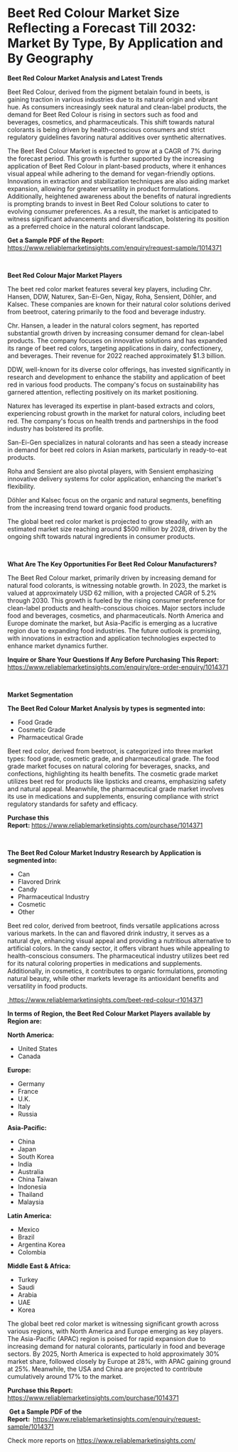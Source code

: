 <p><h1>Beet Red Colour Market Size Reflecting a Forecast Till 2032: Market By Type, By Application and By Geography</h1></p><p><strong>Beet Red Colour Market Analysis and Latest Trends</strong></p>
<p><p>Beet Red Colour, derived from the pigment betalain found in beets, is gaining traction in various industries due to its natural origin and vibrant hue. As consumers increasingly seek natural and clean-label products, the demand for Beet Red Colour is rising in sectors such as food and beverages, cosmetics, and pharmaceuticals. This shift towards natural colorants is being driven by health-conscious consumers and strict regulatory guidelines favoring natural additives over synthetic alternatives.</p><p>The Beet Red Colour Market is expected to grow at a CAGR of 7% during the forecast period. This growth is further supported by the increasing application of Beet Red Colour in plant-based products, where it enhances visual appeal while adhering to the demand for vegan-friendly options. Innovations in extraction and stabilization techniques are also aiding market expansion, allowing for greater versatility in product formulations. Additionally, heightened awareness about the benefits of natural ingredients is prompting brands to invest in Beet Red Colour solutions to cater to evolving consumer preferences. As a result, the market is anticipated to witness significant advancements and diversification, bolstering its position as a preferred choice in the natural colorant landscape.</p></p>
<p><strong>Get a Sample PDF of the Report:&nbsp;</strong> <a href="https://www.reliablemarketinsights.com/enquiry/request-sample/1014371?utm_campaign=3091&utm_medium=2&utm_source=Github&utm_content=ia&utm_term=06032025&utm_id=beet-red-colour">https://www.reliablemarketinsights.com/enquiry/request-sample/1014371</a></p>
<p>&nbsp;</p>
<p><strong>Beet Red Colour Major Market Players</strong></p>
<p><p>The beet red color market features several key players, including Chr. Hansen, DDW, Naturex, San-Ei-Gen, Nigay, Roha, Sensient, Döhler, and Kalsec. These companies are known for their natural color solutions derived from beetroot, catering primarily to the food and beverage industry.</p><p>Chr. Hansen, a leader in the natural colors segment, has reported substantial growth driven by increasing consumer demand for clean-label products. The company focuses on innovative solutions and has expanded its range of beet red colors, targeting applications in dairy, confectionery, and beverages. Their revenue for 2022 reached approximately $1.3 billion.</p><p>DDW, well-known for its diverse color offerings, has invested significantly in research and development to enhance the stability and application of beet red in various food products. The company's focus on sustainability has garnered attention, reflecting positively on its market positioning. </p><p>Naturex has leveraged its expertise in plant-based extracts and colors, experiencing robust growth in the market for natural colors, including beet red. The company's focus on health trends and partnerships in the food industry has bolstered its profile.</p><p>San-Ei-Gen specializes in natural colorants and has seen a steady increase in demand for beet red colors in Asian markets, particularly in ready-to-eat products. </p><p>Roha and Sensient are also pivotal players, with Sensient emphasizing innovative delivery systems for color application, enhancing the market's flexibility. </p><p>Döhler and Kalsec focus on the organic and natural segments, benefiting from the increasing trend toward organic food products.</p><p>The global beet red color market is projected to grow steadily, with an estimated market size reaching around $500 million by 2028, driven by the ongoing shift towards natural ingredients in consumer products.</p></p>
<p>&nbsp;</p>
<p><strong>What Are The Key Opportunities For Beet Red Colour Manufacturers?</strong></p>
<p><p>The Beet Red Colour market, primarily driven by increasing demand for natural food colorants, is witnessing notable growth. In 2023, the market is valued at approximately USD 62 million, with a projected CAGR of 5.2% through 2030. This growth is fueled by the rising consumer preference for clean-label products and health-conscious choices. Major sectors include food and beverages, cosmetics, and pharmaceuticals. North America and Europe dominate the market, but Asia-Pacific is emerging as a lucrative region due to expanding food industries. The future outlook is promising, with innovations in extraction and application technologies expected to enhance market dynamics further.</p></p>
<p><strong>Inquire or Share Your Questions If Any Before Purchasing This Report:</strong> <a href="https://www.reliablemarketinsights.com/enquiry/pre-order-enquiry/1014371?utm_campaign=3091&utm_medium=2&utm_source=Github&utm_content=ia&utm_term=06032025&utm_id=beet-red-colour">https://www.reliablemarketinsights.com/enquiry/pre-order-enquiry/1014371</a></p>
<p>&nbsp;</p>
<p><strong>Market Segmentation</strong></p>
<p><strong>The Beet Red Colour Market Analysis by types is segmented into:</strong></p>
<p><ul><li>Food Grade</li><li>Cosmetic Grade</li><li>Pharmaceutical Grade</li></ul></p>
<p><p>Beet red color, derived from beetroot, is categorized into three market types: food grade, cosmetic grade, and pharmaceutical grade. The food grade market focuses on natural coloring for beverages, snacks, and confections, highlighting its health benefits. The cosmetic grade market utilizes beet red for products like lipsticks and creams, emphasizing safety and natural appeal. Meanwhile, the pharmaceutical grade market involves its use in medications and supplements, ensuring compliance with strict regulatory standards for safety and efficacy.</p></p>
<p><strong>Purchase this Report:&nbsp;</strong><a href="https://www.reliablemarketinsights.com/purchase/1014371?utm_campaign=3091&utm_medium=2&utm_source=Github&utm_content=ia&utm_term=06032025&utm_id=beet-red-colour">https://www.reliablemarketinsights.com/purchase/1014371</a></p>
<p>&nbsp;</p>
<p><strong>The Beet Red Colour Market Industry Research by Application is segmented into:</strong></p>
<p><ul><li>Can</li><li>Flavored Drink</li><li>Candy</li><li>Pharmaceutical Industry</li><li>Cosmetic</li><li>Other</li></ul></p>
<p><p>Beet red color, derived from beetroot, finds versatile applications across various markets. In the can and flavored drink industry, it serves as a natural dye, enhancing visual appeal and providing a nutritious alternative to artificial colors. In the candy sector, it offers vibrant hues while appealing to health-conscious consumers. The pharmaceutical industry utilizes beet red for its natural coloring properties in medications and supplements. Additionally, in cosmetics, it contributes to organic formulations, promoting natural beauty, while other markets leverage its antioxidant benefits and versatility in food products.</p></p>
<p><a href="https://www.reliablemarketinsights.com/beet-red-colour-r1014371?utm_campaign=3091&utm_medium=2&utm_source=Github&utm_content=ia&utm_term=06032025&utm_id=beet-red-colour">&nbsp;https://www.reliablemarketinsights.com/beet-red-colour-r1014371</a></p>
<p><strong>In terms of Region, the Beet Red Colour Market Players available by Region are:</strong></p>
<p>
    <p> <strong> North America: </strong>
        <ul>
            <li>United States</li>
            <li>Canada</li>
        </ul>
        </p> 
    <p> <strong> Europe: </strong>
        <ul>
            <li>Germany</li>
            <li>France</li>
            <li>U.K.</li>
            <li>Italy</li>
            <li>Russia</li>
        </ul>
        </p> 
    <p> <strong> Asia-Pacific: </strong>
        <ul>
            <li>China</li>
            <li>Japan</li>
            <li>South Korea</li>
            <li>India</li>
            <li>Australia</li>
            <li>China Taiwan</li>
            <li>Indonesia</li>
            <li>Thailand</li>
            <li>Malaysia</li>
        </ul>
        </p> 
    <p> <strong> Latin America: </strong>
        <ul>
            <li>Mexico</li>
            <li>Brazil</li>
            <li>Argentina Korea</li>
            <li>Colombia</li>
        </ul>
        </p> 
    <p> <strong> Middle East & Africa: </strong>
        <ul>
            <li>Turkey</li>
            <li>Saudi</li>
            <li>Arabia</li>
            <li>UAE</li>
            <li>Korea</li>
        </ul>
    </p>
    </p>
<p><p>The global beet red color market is witnessing significant growth across various regions, with North America and Europe emerging as key players. The Asia-Pacific (APAC) region is poised for rapid expansion due to increasing demand for natural colorants, particularly in food and beverage sectors. By 2025, North America is expected to hold approximately 30% market share, followed closely by Europe at 28%, with APAC gaining ground at 25%. Meanwhile, the USA and China are projected to contribute cumulatively around 17% to the market.</p></p>
<p><strong>Purchase this Report: </strong><a href="https://www.reliablemarketinsights.com/purchase/1014371?utm_campaign=3091&utm_medium=2&utm_source=Github&utm_content=ia&utm_term=06032025&utm_id=beet-red-colour">https://www.reliablemarketinsights.com/purchase/1014371</a></p>
<p>&nbsp;<strong>Get a Sample PDF of the Report:&nbsp;&nbsp;</strong><a href="https://www.reliablemarketinsights.com/enquiry/request-sample/1014371?utm_campaign=3091&utm_medium=2&utm_source=Github&utm_content=ia&utm_term=06032025&utm_id=beet-red-colour">https://www.reliablemarketinsights.com/enquiry/request-sample/1014371</a></p>
<p><strong></strong></p>
<p>Check more reports on <a href="https://www.reliablemarketinsights.com/?utm_campaign=3091&utm_medium=2&utm_source=Github&utm_content=ia&utm_term=06032025&utm_id=beet-red-colour">https://www.reliablemarketinsights.com/</a></p>
